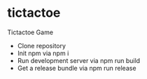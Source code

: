 # tictactoe
Tictactoe Game

- Clone repository
- Init npm via npm i
- Run development server via npm run build
- Get a release bundle via npm run release
